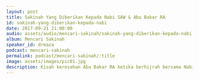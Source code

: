 ```yaml
---
layout: post
title: Sakinah Yang Diberikan Kepada Nabi SAW & Abu Bakar RA
id: sakinah-yang-diberikan-kepada-nabi
date: 2017-09-21 21:00:00
audio: assets/audio/mencari-sakinah/sakinah-yang-diberikan-kepada-nabi.mp3
album: Mencari Sakinah
speaker_id: drmaza
podcast: mencari-sakinah
permalink: podcast/mencari-sakinah/:title
image: assets/images/pic01.jpg
description: Kisah keresahan Abu Bakar RA ketika berhijrah bersama Nabi SAW. 
---
```

